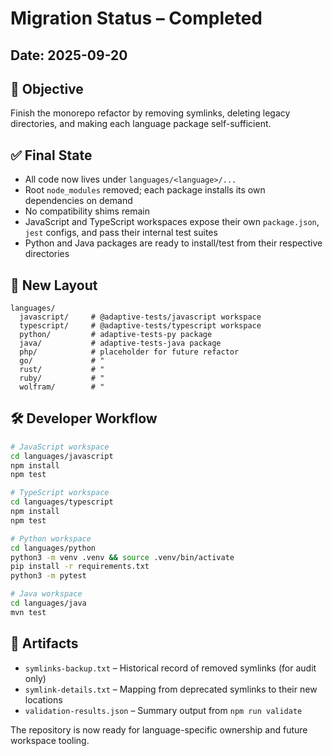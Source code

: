 # Migration Status – Completed

## Date: 2025-09-20

## 🎯 Objective
Finish the monorepo refactor by removing symlinks, deleting legacy directories, and making each language package self-sufficient.

## ✅ Final State
- All code now lives under `languages/<language>/...`
- Root `node_modules` removed; each package installs its own dependencies on demand
- No compatibility shims remain
- JavaScript and TypeScript workspaces expose their own `package.json`, `jest` configs, and pass their internal test suites
- Python and Java packages are ready to install/test from their respective directories

## 📂 New Layout
```
languages/
  javascript/     # @adaptive-tests/javascript workspace
  typescript/     # @adaptive-tests/typescript workspace
  python/         # adaptive-tests-py package
  java/           # adaptive-tests-java package
  php/            # placeholder for future refactor
  go/             # "
  rust/           # "
  ruby/           # "
  wolfram/        # "
```

## 🛠️ Developer Workflow
```bash
# JavaScript workspace
cd languages/javascript
npm install
npm test

# TypeScript workspace
cd languages/typescript
npm install
npm test

# Python workspace
cd languages/python
python3 -m venv .venv && source .venv/bin/activate
pip install -r requirements.txt
python3 -m pytest

# Java workspace
cd languages/java
mvn test
```

## 🧾 Artifacts
- `symlinks-backup.txt` – Historical record of removed symlinks (for audit only)
- `symlink-details.txt` – Mapping from deprecated symlinks to their new locations
- `validation-results.json` – Summary output from `npm run validate`

The repository is now ready for language-specific ownership and future workspace tooling.
